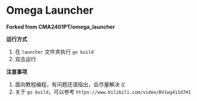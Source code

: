 # Omega Launcher

**Forked from CMA2401PT/omega_launcher**

**运行方式**
1. 在 `launcher` 文件夹执行 `go build`
2. 双击运行

**注意事项**
1. 面向教程编程，有问题还请指出，会尽量解决 ((
2. 关于 `go build`，可以参考 `https://www.bilibili.com/video/BV1wg411d7H1`
